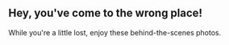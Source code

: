 <div class="error__text flex-column">
  <h2>Hey, you've come to the wrong place!</h2>
  <p>While you're a little lost, enjoy these behind-the-scenes photos.</p>
</div>